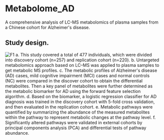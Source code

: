 # Metabolome_AD
A comprehensive analysis of LC-MS metabolomics of plasma samples from a Chinese cohort for Alzheimer's disease.

## Study design.
![F1](https://github.com/user-attachments/assets/80d5fdfc-8c86-4661-b420-6f7fb24ba5a2)
a. This study covered a total of 477 individuals, which were divided into discovery cohort (n=257) and replication cohort (n=220). b. Untargeted metabolomics approach based on LC–MS was applied to plasma samples to get metabolic MS profiles. c. The metabolic profiles of Alzheimer's disease (AD) cases, mild cognitive impairment (MCI) cases and   normal controls (NC) were compared in the discover cohort to obtain the differential metabolites. Then a key panel of metabolites were further determined as the metabolic biomarker for AD using the forward feature selection algorithm. d. Based on the biomarker, a logistic regression classifier for AD diagnosis was trained in the discovery cohort with 5-fold cross validation, and then evaluated in the replication cohort. e. Metabolic pathways were quantified by summarizing the abundance of the measured metabolites within the pathway to represent metabolic changes at the pathway level. f. Significantly altered pathways were validated in external cohorts by principal components analysis (PCA) and differential tests of pathway abundance.


